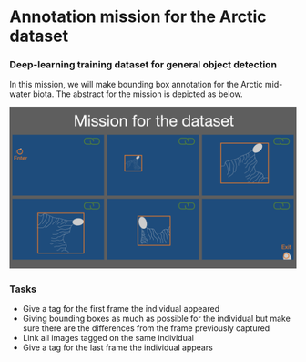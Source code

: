 # Annotation mission for the Arctic dataset 

### Deep-learning training dataset for general object detection
In this mission, we will make bounding box annotation for the Arctic mid-water biota.
The abstract for the mission is depicted as below.<br>

![mission](../images/mission_for_the_dataset.png)

### Tasks

- Give a tag for the first frame the individual appeared 
- Giving bounding boxes as much as possible for the individual but make sure there are the differences from the frame previously captured 
- Link all images tagged on the same individual
- Give a tag for the last frame the individual appears
